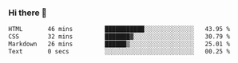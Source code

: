 ### Hi there 👋

<!--START_SECTION:waka-->

```txt
HTML       46 mins         ███████████░░░░░░░░░░░░░░   43.95 %
CSS        32 mins         ███████▓░░░░░░░░░░░░░░░░░   30.79 %
Markdown   26 mins         ██████▒░░░░░░░░░░░░░░░░░░   25.01 %
Text       0 secs          ░░░░░░░░░░░░░░░░░░░░░░░░░   00.25 %
```

<!--END_SECTION:waka-->
